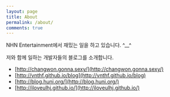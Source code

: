 ```yaml
---
layout: page
title: About
permalink: /about/
comments: true
---
```


NHN Entertainment에서 재밌는 일을 하고 있습니다. ^__^

저와 함께 일하는 개발자들의 블로그를 소개합니다.

* [http://changwon.gonna.sexy/](http://changwon.gonna.sexy/)
* [http://vnthf.github.io/blog](http://vnthf.github.io/blog)
* [http://blog.huni.org/](http://blog.huni.org/)
* [http://iloveulhj.github.io/](http://iloveulhj.github.io/)
